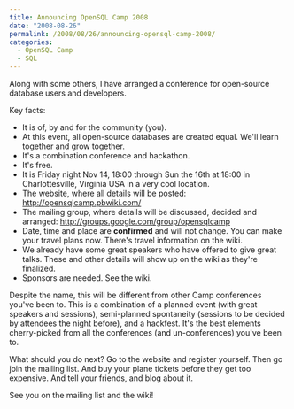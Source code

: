 ```yaml
---
title: Announcing OpenSQL Camp 2008
date: "2008-08-26"
permalink: /2008/08/26/announcing-opensql-camp-2008/
categories:
  - OpenSQL Camp
  - SQL
---
```

Along with some others, I have arranged a conference for open-source database users and developers.

Key facts:

*   It is of, by and for the community (you).
*   At this event, all open-source databases are created equal. We'll learn together and grow together.
*   It's a combination conference and hackathon.
*   It's free.
*   It is Friday night Nov 14, 18:00 through Sun the 16th at 18:00 in Charlottesville, Virginia USA in a very cool location.
*   The website, where all details will be posted: <http://opensqlcamp.pbwiki.com/>
*   The mailing group, where details will be discussed, decided and arranged: <http://groups.google.com/group/opensqlcamp>
*   Date, time and place are **confirmed** and will not change. You can make your travel plans now. There's travel information on the wiki.
*   We already have some great speakers who have offered to give great talks. These and other details will show up on the wiki as they're finalized.
*   Sponsors are needed. See the wiki.

Despite the name, this will be different from other Camp conferences you've been to. This is a combination of a planned event (with great speakers and sessions), semi-planned spontaneity (sessions to be decided by attendees the night before), and a hackfest. It's the best elements cherry-picked from all the conferences (and un-conferences) you've been to.

What should you do next? Go to the website and register yourself. Then go join the mailing list. And buy your plane tickets before they get too expensive. And tell your friends, and blog about it.

See you on the mailing list and the wiki!
